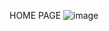 HOME PAGE
![image](https://user-images.githubusercontent.com/95906291/152490595-6fba70f0-d880-4db1-8d39-6d8f38a1b919.png)
